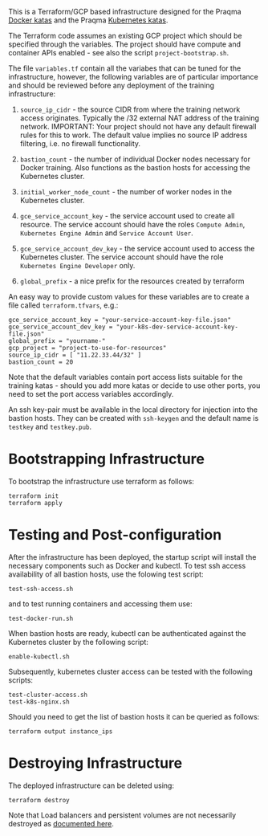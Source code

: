 This is a Terraform/GCP based infrastructure designed for the Praqma [Docker
katas](https://github.com/praqma-training/docker-katas) and the Praqma
[Kubernetes katas](https://github.com/praqma-training/kubernetes-katas/).

The Terraform code assumes an existing GCP project which should be specified
through the variables.  The project should have compute and container APIs
enabled - see also the script `project-bootstrap.sh`.

The file `variables.tf` contain all the variabes that can be tuned for the
infrastructure, however, the following variables are of particular importance
and should be reviewed before any deployment of the training infrastructure:

1. `source_ip_cidr` - the source CIDR from where the training network access
originates.  Typically the /32 external NAT address of the training network. IMPORTANT: Your project should not have any default firewall rules for this to work.  The default value implies no source IP address filtering, i.e. no firewall functionality.

2. `bastion_count` - the number of individual Docker nodes necessary for Docker training. Also functions as the bastion hosts for accessing the Kubernetes cluster.

3. `initial_worker_node_count` - the number of worker nodes in the Kubernetes cluster.

4. `gce_service_account_key` - the service account used to create all resource. The service account should have the roles `Compute Admin`, `Kubernetes Engine Admin` and `Service Account User`.

5. `gce_service_account_dev_key` - the service account used to access the Kubernetes cluster. The service account should have the role `Kubernetes Engine Developer` only.

6. `global_prefix` - a nice prefix for the resources created by terraform

An easy way to provide custom values for these variables are to create a file called `terraform.tfvars`, e.g.:

```
gce_service_account_key = "your-service-account-key-file.json"
gce_service_account_dev_key = "your-k8s-dev-service-account-key-file.json"
global_prefix = "yourname-"
gcp_project = "project-to-use-for-resources"
source_ip_cidr = [ "11.22.33.44/32" ]
bastion_count = 20
```

Note that the default variables contain port access lists suitable for the
training katas - should you add more katas or decide to use other ports, you
need to set the port access variables accordingly.

An ssh key-pair must be available in the local directory for injection into the
bastion hosts. They can be created with `ssh-keygen` and the default name is
`testkey` and `testkey.pub`.

# Bootstrapping Infrastructure

To bootstrap the infrastructure use terraform as follows:

```
terraform init
terraform apply
```

# Testing and Post-configuration

After the infrastructure has been deployed, the startup script will install the
necessary components such as Docker and kubectl. To test ssh access availability
of all bastion hosts, use the folowing test script:

```
test-ssh-access.sh
```

and to test running containers and accessing them use:

```
test-docker-run.sh
```

When bastion hosts are ready, kubectl can be authenticated against the
Kubernetes cluster by the following script:

```
enable-kubectl.sh
```

Subsequently, kubernetes cluster access can be tested with the following scripts:

```
test-cluster-access.sh
test-k8s-nginx.sh
```

Should you need to get the list of bastion hosts it can be queried as follows:

```
terraform output instance_ips
```

# Destroying Infrastructure

The deployed infrastructure can be deleted using:

```
terraform destroy
```

Note that Load balancers and persistent volumes are not necessarily destroyed as [documented here](https://cloud.google.com/kubernetes-engine/docs/how-to/deleting-a-cluster).
